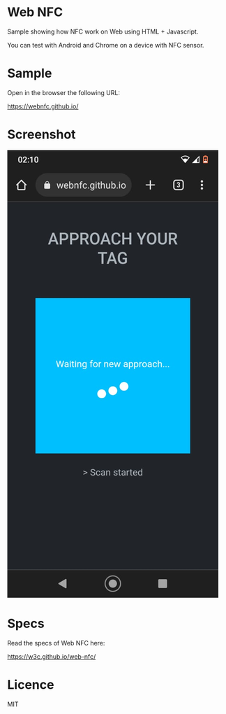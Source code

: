 # Web NFC

Sample showing how NFC work on Web using HTML + Javascript.

You can test with Android and Chrome on a device with NFC sensor.

# Sample

Open in the browser the following URL:

https://webnfc.github.io/

# Screenshot

![Screenshot](extras/images/screenshot.jpeg)

# Specs

Read the specs of Web NFC here:

https://w3c.github.io/web-nfc/

# Licence 

MIT
